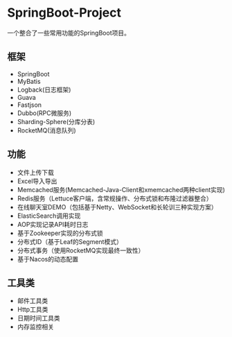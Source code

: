 # SpringBoot-Project

一个整合了一些常用功能的SpringBoot项目。

## 框架

- SpringBoot
- MyBatis
- Logback(日志框架)
- Guava
- Fastjson
- Dubbo(RPC微服务)
- Sharding-Sphere(分库分表)
- RocketMQ(消息队列)

## 功能

- 文件上传下载
- Excel导入导出
- Memcached服务(Memcached-Java-Client和xmemcached两种client实现)
- Redis服务（Lettuce客户端，含常规操作、分布式锁和布隆过滤器整合）
- 在线聊天室DEMO（包括基于Netty、WebSocket和长轮训三种实现方案）
- ElasticSearch调用实现
- AOP实现记录API耗时日志
- 基于Zookeeper实现的分布式锁
- 分布式ID（基于Leaf的Segment模式）
- 分布式事务（使用RocketMQ实现最终一致性）
- 基于Nacos的动态配置

## 工具类

- 邮件工具类
- Http工具类
- 日期时间工具类
- 内存监控相关